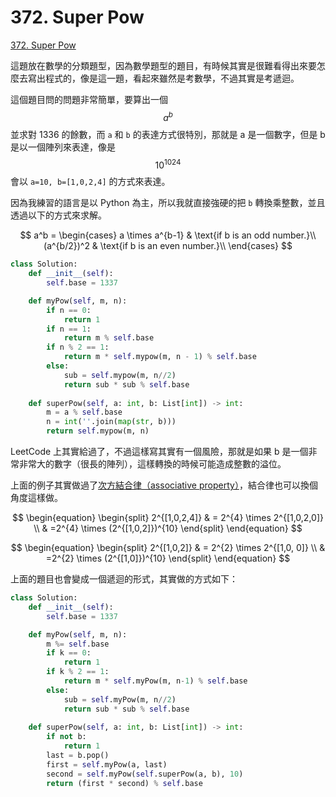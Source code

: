# 372. Super Pow

[372. Super Pow](https://leetcode.com/problems/super-pow/)

這題放在數學的分類題型，因為數學題型的題目，有時候其實是很難看得出來要怎麼去寫出程式的，像是這一題，看起來雖然是考數學，不過其實是考遞迴。

這個題目問的問題非常簡單，要算出一個 $$a^b$$ 並求對 1336 的餘數，而 `a` 和 `b` 的表達方式很特別，那就是 a 是一個數字，但是 b 是以一個陣列來表達，像是 $$10^{1024}$$會以 `a=10, b=[1,0,2,4]` 的方式來表達。

因為我練習的語言是以 Python 為主，所以我就直接強硬的把 `b` 轉換乘整數，並且透過以下的方式來求解。

$$
a^b = \begin{cases}
      a \times a^{b-1} & \text{if b is an odd number.}\\
      (a^{b/2})^2 & \text{if b is an even number.}\\
    \end{cases}
$$

```python
class Solution:
    def __init__(self):
        self.base = 1337

    def myPow(self, m, n):
        if n == 0:
            return 1
        if n == 1:
            return m % self.base
        if n % 2 == 1:
            return m * self.mypow(m, n - 1) % self.base
        else:
            sub = self.mypow(m, n//2)
            return sub * sub % self.base
    
    def superPow(self, a: int, b: List[int]) -> int:
        m = a % self.base
        n = int(''.join(map(str, b)))
        return self.mypow(m, n)
```

LeetCode 上其實給過了，不過這樣寫其實有一個風險，那就是如果 b 是一個非常非常大的數字（很長的陣列），這樣轉換的時候可能造成整數的溢位。

上面的例子其實做過了[次方結合律（associative property）](https://zh.wikipedia.org/wiki/%E7%BB%93%E5%90%88%E5%BE%8B)，結合律也可以換個角度這樣做。

$$
\begin{equation}
\begin{split}
2^{[1,0,2,4]} & = 2^{4} \times 2^{[1,0,2,0]} \\
 & =2^{4} \times (2^{[1,0,2]})^{10}
\end{split}
\end{equation}
$$

$$
\begin{equation}
\begin{split}
2^{[1,0,2]} & = 2^{2} \times 2^{[1,0, 0]} \\
 & =2^{2} \times (2^{[1,0]})^{10}
\end{split}
\end{equation}
$$

上面的題目也會變成一個遞迴的形式，其實做的方式如下：

```python
class Solution:
    def __init__(self):
        self.base = 1337

    def myPow(self, m, n):
        m %= self.base
        if k == 0:
            return 1
        if k % 2 == 1:
            return m * self.myPow(m, n-1) % self.base
        else:
            sub = self.myPow(m, n//2)
            return sub * sub % self.base
    
    def superPow(self, a: int, b: List[int]) -> int:        
        if not b:
            return 1
        last = b.pop()
        first = self.myPow(a, last)
        second = self.myPow(self.superPow(a, b), 10)
        return (first * second) % self.base
```

